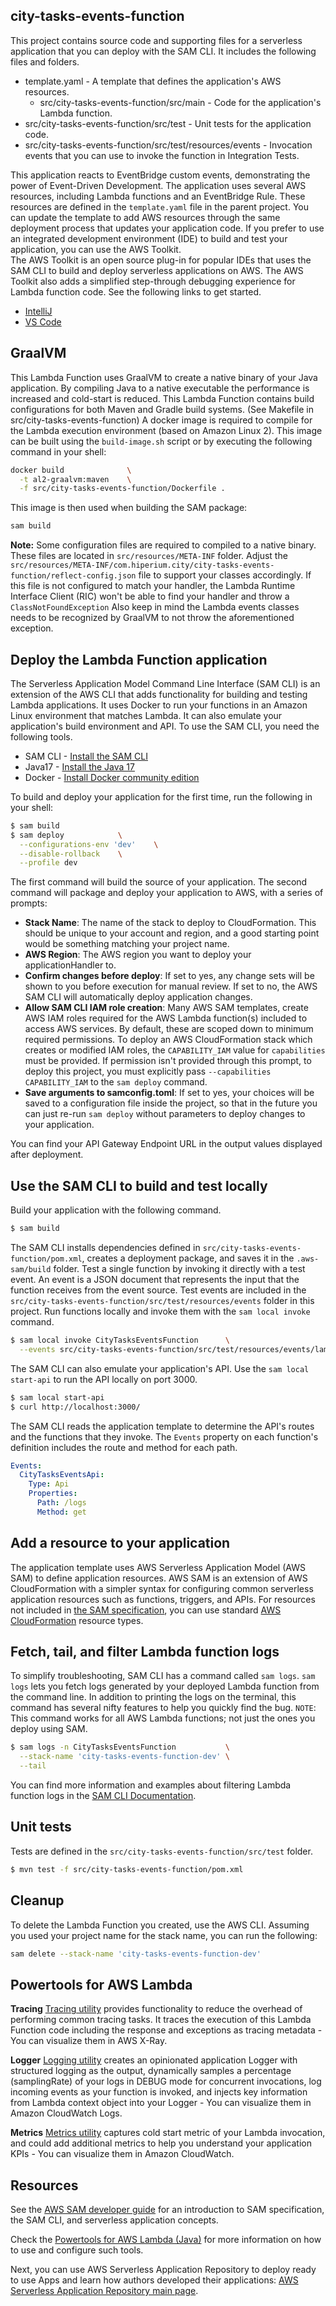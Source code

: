 ## city-tasks-events-function

This project contains source code and supporting files for a serverless application that you can deploy with the SAM CLI. It includes the following files and folders.

- template.yaml                                             - A template that defines the application's AWS resources.
  - src/city-tasks-events-function/src/main                 - Code for the application's Lambda function.
- src/city-tasks-events-function/src/test                   - Unit tests for the application code. 
- src/city-tasks-events-function/src/test/resources/events  - Invocation events that you can use to invoke the function in Integration Tests.

This application reacts to EventBridge custom events, demonstrating the power of Event-Driven Development.
The application uses several AWS resources, including Lambda functions and an EventBridge Rule. These resources are defined in the `template.yaml` file in the parent project. You can update the template to add AWS resources through the same deployment process that updates your application code.
If you prefer to use an integrated development environment (IDE) to build and test your application, you can use the AWS Toolkit.  
The AWS Toolkit is an open source plug-in for popular IDEs that uses the SAM CLI to build and deploy serverless applications on AWS. The AWS Toolkit also adds a simplified step-through debugging experience for Lambda function code. See the following links to get started.

* [IntelliJ](https://docs.aws.amazon.com/toolkit-for-jetbrains/latest/userguide/welcome.html)
* [VS Code](https://docs.aws.amazon.com/toolkit-for-vscode/latest/userguide/welcome.html)

## GraalVM
This Lambda Function uses GraalVM to create a native binary of your Java application. By compiling Java to a native executable the performance is increased and cold-start is reduced.
This Lambda Function contains build configurations for both Maven and Gradle build systems. (See Makefile in src/city-tasks-events-function)
A docker image is required to compile for the Lambda execution environment (based on Amazon Linux 2). This image can be built using the `build-image.sh` script or by executing the following command in your shell:

```bash
docker build              \
  -t al2-graalvm:maven    \
  -f src/city-tasks-events-function/Dockerfile .
```

This image is then used when building the SAM package:

```bash
sam build
```

**Note:**
Some configuration files are required to compiled to a native binary. These files are located in `src/resources/META-INF` folder. Adjust the `src/resources/META-INF/com.hiperium.city/city-tasks-events-function/reflect-config.json` file to support your classes accordingly. If this file is not configured to match your handler, the Lambda Runtime Interface Client (RIC) won't be able to find your handler and throw a `ClassNotFoundException`
Also keep in mind the Lambda events classes needs to be recognized by GraalVM to not throw the aforementioned exception.

## Deploy the Lambda Function application
The Serverless Application Model Command Line Interface (SAM CLI) is an extension of the AWS CLI that adds functionality for building and testing Lambda applications. It uses Docker to run your functions in an Amazon Linux environment that matches Lambda. It can also emulate your application's build environment and API.
To use the SAM CLI, you need the following tools.

- SAM CLI - [Install the SAM CLI](https://docs.aws.amazon.com/serverless-application-model/latest/developerguide/serverless-sam-cli-install.html)
- Java17 - [Install the Java 17](https://docs.aws.amazon.com/corretto/latest/corretto-17-ug/downloads-list.html)
- Docker - [Install Docker community edition](https://hub.docker.com/search/?type=edition&offering=community)

To build and deploy your application for the first time, run the following in your shell:
```bash
$ sam build
$ sam deploy            \
  --configurations-env 'dev'    \
  --disable-rollback    \
  --profile dev
```

The first command will build the source of your application. The second command will package and deploy your application to AWS, with a series of prompts:

- **Stack Name**: The name of the stack to deploy to CloudFormation. This should be unique to your account and region, and a good starting point would be something matching your project name.
- **AWS Region**: The AWS region you want to deploy your applicationHandler to.
- **Confirm changes before deploy**: If set to yes, any change sets will be shown to you before execution for manual review. If set to no, the AWS SAM CLI will automatically deploy application changes.
- **Allow SAM CLI IAM role creation**: Many AWS SAM templates, create AWS IAM roles required for the AWS Lambda function(s) included to access AWS services. By default, these are scoped down to minimum required permissions. To deploy an AWS CloudFormation stack which creates or modified IAM roles, the `CAPABILITY_IAM` value for `capabilities` must be provided. If permission isn't provided through this prompt, to deploy this project, you must explicitly pass `--capabilities CAPABILITY_IAM` to the `sam deploy` command.
- **Save arguments to samconfig.toml**: If set to yes, your choices will be saved to a configuration file inside the project, so that in the future you can just re-run `sam deploy` without parameters to deploy changes to your application.

You can find your API Gateway Endpoint URL in the output values displayed after deployment.

## Use the SAM CLI to build and test locally
Build your application with the following command.

```bash
$ sam build
```

The SAM CLI installs dependencies defined in `src/city-tasks-events-function/pom.xml`, creates a deployment package, and saves it in the `.aws-sam/build` folder.
Test a single function by invoking it directly with a test event. An event is a JSON document that represents the input that the function receives from the event source. Test events are included in the `src/city-tasks-events-function/src/test/resources/events` folder in this project.
Run functions locally and invoke them with the `sam local invoke` command.

```bash
$ sam local invoke CityTasksEventsFunction      \
  --events src/city-tasks-events-function/src/test/resources/events/lambda-event-valid-detail.json
```

The SAM CLI can also emulate your application's API. Use the `sam local start-api` to run the API locally on port 3000.

```bash
$ sam local start-api
$ curl http://localhost:3000/
```

The SAM CLI reads the application template to determine the API's routes and the functions that they invoke. The `Events` property on each function's definition includes the route and method for each path.
```yaml
Events:
  CityTasksEventsApi:
    Type: Api
    Properties:
      Path: /logs
      Method: get
```

## Add a resource to your application
The application template uses AWS Serverless Application Model (AWS SAM) to define application resources. AWS SAM is an extension of AWS CloudFormation with a simpler syntax for configuring common serverless application resources such as functions, triggers, and APIs. For resources not included in [the SAM specification](https://github.com/awslabs/serverless-application-model/blob/master/versions/2016-10-31.md), you can use standard [AWS CloudFormation](https://docs.aws.amazon.com/AWSCloudFormation/latest/UserGuide/aws-template-resource-type-ref.html) resource types.

## Fetch, tail, and filter Lambda function logs
To simplify troubleshooting, SAM CLI has a command called `sam logs`. `sam logs` lets you fetch logs generated by your deployed Lambda function from the command line. In addition to printing the logs on the terminal, this command has several nifty features to help you quickly find the bug.
`NOTE`: This command works for all AWS Lambda functions; not just the ones you deploy using SAM.

```bash
$ sam logs -n CityTasksEventsFunction           \
  --stack-name 'city-tasks-events-function-dev' \
  --tail
```
You can find more information and examples about filtering Lambda function logs in the [SAM CLI Documentation](https://docs.aws.amazon.com/serverless-application-model/latest/developerguide/serverless-sam-cli-logging.html).

## Unit tests
Tests are defined in the `src/city-tasks-events-function/src/test` folder.

```bash
$ mvn test -f src/city-tasks-events-function/pom.xml
```

## Cleanup
To delete the Lambda Function you created, use the AWS CLI. Assuming you used your project name for the stack name, you can run the following:

```bash
sam delete --stack-name 'city-tasks-events-function-dev'
```

## Powertools for AWS Lambda 

**Tracing**
[Tracing utility](https://awslabs.github.io/aws-lambda-powertools-java/core/tracing/) provides functionality to reduce the overhead of performing common tracing tasks. It traces the execution of this Lambda Function code including the response and exceptions as tracing metadata - You can visualize them in AWS X-Ray.

**Logger**
[Logging utility](https://awslabs.github.io/aws-lambda-powertools-java/core/logging/) creates an opinionated application Logger with structured logging as the output, dynamically samples a percentage (samplingRate) of your logs in DEBUG mode for concurrent invocations, log incoming events as your function is invoked, and injects key information from Lambda context object into your Logger - You can visualize them in Amazon CloudWatch Logs.

**Metrics**
[Metrics utility](https://awslabs.github.io/aws-lambda-powertools-java/core/metrics/) captures cold start metric of your Lambda invocation, and could add additional metrics to help you understand your application KPIs - You can visualize them in Amazon CloudWatch.

## Resources

See the [AWS SAM developer guide](https://docs.aws.amazon.com/serverless-application-model/latest/developerguide/what-is-sam.html) for an introduction to SAM specification, the SAM CLI, and serverless application concepts.

Check the [Powertools for AWS Lambda (Java)](https://awslabs.github.io/aws-lambda-powertools-java/) for more information on how to use and configure such tools.

Next, you can use AWS Serverless Application Repository to deploy ready to use Apps and learn how authors developed their applications: [AWS Serverless Application Repository main page](https://aws.amazon.com/serverless/serverlessrepo/).
